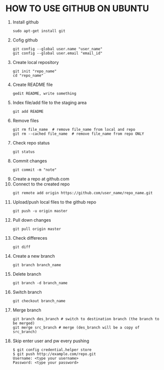 # HOW TO USE GITHUB ON UBUNTU

1. Install github
	```Shell
	sudo apt-get install git
	```
2. Cofig github
	```Shell
	git config --global user.name "user_name"
	git config --global user.email "email_id"
	```
3. Create local repository
	```Shell
	git init "repo_name"
	cd "repo_name"
	```
4. Create README file
	```Shell
	gedit README, write something
	```
5. Index file/add file to the staging area 
	```Shell
	git add README
	```
6. Remove files
	```Shell
	git rm file_name  # remove file_name from local and repo
	git rm --cached file_name  # remove file_name from repo ONLY
	```
7. Check repo status
	```Shell
	git status
	```
8. Commit changes
	```Shell
	git commit -m "note"
	```
9. Create a repo at github.com
10. Connect to the created repo
	```Shell
	git remote add origin https://github.com/user_name/repo_name.git
	```
11. Upload/push local files to the github repo
	```Shell
	git push -u origin master
	```
12. Pull down changes
	```Shell
	git pull origin master
	```
13. Check differeces
	```Shell
	git diff
	```
14. Create a new branch
	```Shell
	git branch branch_name
	```
15. Delete branch
	```Shell
	git branch -d branch_name
	```
16. Switch branch
	```Shell
	git checkout branch_name
	```
17. Merge branch
	```Shell
	git branch des_branch # switch to destination branch (the branch to be merged)
	git merge src_branch # merge (des_branch will be a copy of src_branch)
	```
18. Skip enter user and pw every pushing
	```Shell
	$ git config credential.helper store
	$ git push http://example.com/repo.git
	Username: <type your username>
	Password: <type your password>
	```

